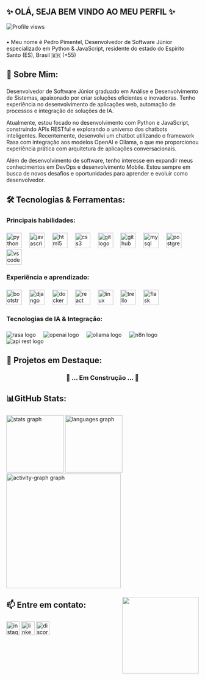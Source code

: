 <h2 align="left">✨ OLÁ, SEJA BEM VINDO AO MEU PERFIL ✨</h2>
<img src="https://komarev.com/ghpvc/?username=xPimentel&color=red" alt="Profile views" /> 

###

<p align="left">• Meu nome é Pedro Pimentel, Desenvolvedor de Software Júnior especializado em Python & JavaScript, residente do estado do Espírito Santo (ES), Brasil 🇧🇷 (+55)</p>

###

<h2 align="left">🧠 Sobre Mim:</h2>

###

<p align="left">Desenvolvedor de Software Júnior graduado em Análise e Desenvolvimento de Sistemas, apaixonado por criar soluções eficientes e inovadoras. Tenho experiência no desenvolvimento de aplicações web, automação de processos e integração de soluções de IA.</p>

<p align="left">Atualmente, estou focado no desenvolvimento com Python e JavaScript, construindo APIs RESTful e explorando o universo dos chatbots inteligentes. Recentemente, desenvolvi um chatbot utilizando o framework Rasa com integração aos modelos OpenAI e Ollama, o que me proporcionou experiência prática com arquitetura de aplicações conversacionais.</p>

<p align="left">Além de desenvolvimento de software, tenho interesse em expandir meus conhecimentos em DevOps e desenvolvimento Mobile. Estou sempre em busca de novos desafios e oportunidades para aprender e evoluir como desenvolvedor.</p>

###

<h2 align="left">🛠️ Tecnologias & Ferramentas:</h2>

###

<h3 align="left">Principais habilidades:</h3>

###

<div align="left">
  <img src="https://skillicons.dev/icons?i=py" height="40" alt="python logo"  />
  <img width="12" />
  <img src="https://skillicons.dev/icons?i=js" height="40" alt="javascript logo"  />
  <img width="12" />
  <img src="https://skillicons.dev/icons?i=html" height="40" alt="html5 logo"  />
  <img width="12" />
  <img src="https://skillicons.dev/icons?i=css" height="40" alt="css3 logo"  />
  <img width="12" />
  <img src="https://skillicons.dev/icons?i=git" height="40" alt="git logo"  />
  <img width="12" />
  <img src="https://cdn.jsdelivr.net/gh/devicons/devicon/icons/github/github-original.svg" height="40" alt="github logo"  />
  <img width="12" />
  <img src="https://skillicons.dev/icons?i=mysql" height="40" alt="mysql logo"  />
  <img width="12" />
  <img src="https://skillicons.dev/icons?i=postgres" height="40" alt="postgresql logo"  />
  <img width="12" />
  <img src="https://skillicons.dev/icons?i=vscode" height="40" alt="vscode logo"  />
</div>

###

<h3 align="left">Experiência e aprendizado:</h3>

###

<div align="left">
  <img src="https://cdn.simpleicons.org/bootstrap/7952B3" height="40" alt="bootstrap logo"  />
  <img width="12" />
  <img src="https://skillicons.dev/icons?i=django" height="40" alt="django logo"  />
  <img width="12" />
  <img src="https://skillicons.dev/icons?i=docker" height="40" alt="docker logo"  />
  <img width="12" />
  <img src="https://skillicons.dev/icons?i=react" height="40" alt="react logo"  />
  <img width="12" />
  <img src="https://cdn.simpleicons.org/linux/FCC624" height="40" alt="linux logo"  />
  <img width="12" />
  <img src="https://cdn.simpleicons.org/trello/0052CC" height="40" alt="trello logo"  />
  <img width="12" />
  <img src="https://skillicons.dev/icons?i=flask" height="40" alt="flask logo"  />
</div>

###

<h3 align="left">Tecnologias de IA & Integração:</h3>

###

<div align="left">
  <img src="https://img.shields.io/badge/Rasa-5A17EE?style=for-the-badge&logo=rasa&logoColor=white" alt="rasa logo" />
  <img width="12" />
  <img src="https://img.shields.io/badge/OpenAI-412991?style=for-the-badge&logo=openai&logoColor=white" alt="openai logo" />
  <img width="12" />
  <img src="https://img.shields.io/badge/Ollama-171717?style=for-the-badge&logo=llama&logoColor=white" alt="ollama logo" />
  <img width="12" />
  <img src="https://img.shields.io/badge/n8n-14B893?style=for-the-badge&logo=n8n&logoColor=white" alt="n8n logo" />
  <img width="12" />
  <img src="https://img.shields.io/badge/REST_API-FF5733?style=for-the-badge&logo=api&logoColor=white" alt="api rest logo" />
</div>

###

<h2 align="left">🚀 Projetos em Destaque:</h2>

###

<h3 align="center">🚧 ... Em Construção ... 🚧</h3>

###

<h2 align="left">📊GitHub Stats:</h2>

###

<div align="left">
  <img src="https://github-readme-stats.vercel.app/api?username=xPimentel&hide_title=false&hide_rank=false&show_icons=true&include_all_commits=true&count_private=true&disable_animations=false&theme=dracula&locale=en&hide_border=false&order=1" height="150" alt="stats graph"  />
  <img src="https://github-readme-stats.vercel.app/api/top-langs?username=xPimentel&locale=en&hide_title=false&layout=compact&card_width=320&langs_count=5&theme=dracula&hide_border=false&order=2" height="150" alt="languages graph"  />
</div>
  <img src="https://github-readme-activity-graph.vercel.app/graph?username=xPimentel&radius=16&theme=dracula&area=true&order=5&hide_title=false&hide_border=true" height="300" alt="activity-graph graph"  />
</div>

###

<img align="right" height="200" src="https://i.giphy.com/media/v1.Y2lkPTc5MGI3NjExZ3Z6YWtwcHA1ZTVoOWx6b3BxZ3Z5ZzZ2MTNsampsZGQzeDkyOG14aCZlcD12MV9pbnRlcm5hbF9naWZfYnlfaWQmY3Q9Zw/1eEH7dQ2xwN95RwGQf/giphy.gif"  />

###

<h2 align="left">📫 Entre em contato:</h2>

###

<div align="left">
  <img src="https://img.shields.io/static/v1?message=Instagram&logo=instagram&label=&color=E4405F&logoColor=white&labelColor=&style=for-the-badge" height="35" alt="instagram logo"  />
  <img src="https://img.shields.io/static/v1?message=LinkedIn&logo=linkedin&label=&color=0077B5&logoColor=white&labelColor=&style=for-the-badge" height="35" alt="linkedin logo"  />
  <img src="https://img.shields.io/static/v1?message=4908&logo=discord&label=PedroPimentel&color=FFFFFF&logoColor=white&labelColor=7289DA&style=for-the-badge" height="35" alt="discord logo"  />
</div>


